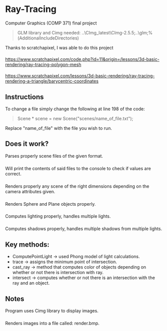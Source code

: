 # Ray-Tracing
Computer Graphics (COMP 371) final project

> GLM library and Cimg needed: ..\CImg_latest\CImg-2.5.5;..\glm;%(AdditionalIncludeDirectories)

Thanks to scratchapixel, I was able to do this project
####
https://www.scratchapixel.com/code.php?id=11&origin=/lessons/3d-basic-rendering/ray-tracing-polygon-mesh
####
https://www.scratchapixel.com/lessons/3d-basic-rendering/ray-tracing-rendering-a-triangle/barycentric-coordinates


## Instructions

To change a file simply change the following at line 198 of the code:

> Scene * scene = new Scene("scenes/name_of_file.txt");

Replace "name_of_file" with the file you wish to run.

## Does it work?
Parses properly scene files of the given format.
### 
Will print the contents of said files to the console to check if values are correct.
### 
Renders properly any scene of the right dimensions depending on the camera attributes given.
### 
Renders Sphere and Plane objects properly.
### 
Computes lighting properly, handles multiple lights.
### 
Computes shadows properly, handles multiple shadows from multiple lights.

## Key methods:

* ComputePointLight -> used Phong model of light calculations.
* trace -> assigns the minimum point of intersection.
* cast_ray -> method that computes color of objects depending on whether or not there is intersection with ray.
* intersect -> computes whether or not there is an intersection with the ray and an object.

## Notes
Program uses Cimg library to display images.
### 
Renders images into a file called: render.bmp.
 
